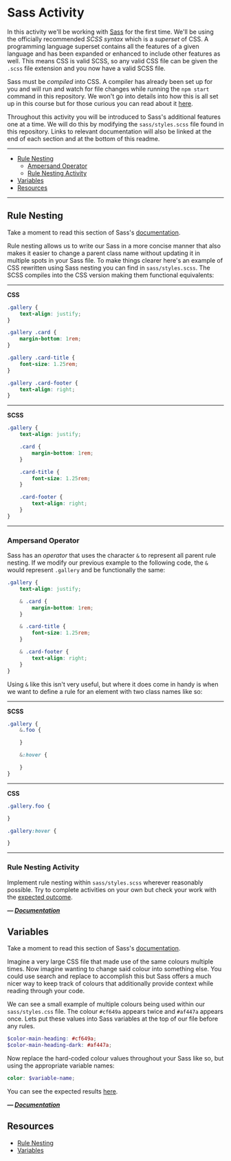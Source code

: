 # Sass Activity

In this activity we'll be working with [Sass](https://sass-lang.com/) for the first time. We'll be using the officially recommended _SCSS syntax_ which is a _superset_ of CSS. A programming language superset contains all the features of a given language and has been expanded or enhanced to include other features as well. This means CSS is valid SCSS, so any valid CSS file can be given the `.scss` file extension and you now have a valid SCSS file.

Sass must be _compiled_ into CSS. A compiler has already been set up for you and will run and watch for file changes while running the `npm start` command in this repository. We won't go into details into how this is all set up in this course but for those curious you can read about it [here](https://www.npmjs.com/package/node-sass).

Throughout this activity you will be introduced to Sass's additional features one at a time. We will do this by modifying the `sass/styles.scss` file found in this repository. Links to relevant documentation will also be linked at the end of each section and at the bottom of this readme.

***
- [Rule Nesting](#rule-nesting)
	- [Ampersand Operator](#ampersand-operator)
	- [Rule Nesting Activity](#rule-nesting-activity)
- [Variables](#variables)
- [Resources](#resources)
***




## Rule Nesting

Take a moment to read this section of Sass's [documentation](https://sass-lang.com/guide#topic-3).

Rule nesting allows us to write our Sass in a more concise manner that also makes it easier to change a parent class name without updating it in multiple spots in your Sass file. To make things clearer here's an example of CSS rewritten using Sass nesting you can find in `sass/styles.scss`. The SCSS compiles into the CSS version making them functional equivalents:

***
**CSS**
```css
.gallery {
	text-align: justify;
}

.gallery .card {
	margin-bottom: 1rem;
}

.gallery .card-title {
	font-size: 1.25rem;
}

.gallery .card-footer {
	text-align: right;
}
```
***
**SCSS**
```scss
.gallery {
	text-align: justify;

	.card {
		margin-bottom: 1rem;
	}

	.card-title {
		font-size: 1.25rem;
	}

	.card-footer {
		text-align: right;
	}
}
```
***



### Ampersand Operator

Sass has an _operator_ that uses the character `&` to represent all parent rule nesting. If we modify our previous example to the following code, the `&` would represent `.gallery` and be functionally the same:

```scss
.gallery {
	text-align: justify;

	& .card {
		margin-bottom: 1rem;
	}

	& .card-title {
		font-size: 1.25rem;
	}

	& .card-footer {
		text-align: right;
	}
}
```

Using `&` like this isn't very useful, but where it does come in handy is when we want to define a rule for an element with two class names like so:

***
**SCSS**
```scss
.gallery {
	&.foo {

	}

	&:hover {

	}
}
```
***
**CSS**
```css
.gallery.foo {

}

.gallery:hover {

}
```
***



### Rule Nesting Activity

Implement rule nesting within `sass/styles.scss` wherever reasonably possible. Try to complete activities on your own but check your work with the [expected outcome](.readme-assets/rule-nesting.scss).

***&mdash; [Documentation](https://sass-lang.com/guide#topic-3)***




## Variables

Take a moment to read this section of Sass's [documentation](https://sass-lang.com/guide#topic-2).

Imagine a very large CSS file that made use of the same colours multiple times. Now imagine wanting to change said colour into something else. You could use search and replace to accomplish this but Sass offers a much nicer way to keep track of colours that additionally provide context while reading through your code.

We can see a small example of multiple colours being used within our `sass/styles.css` file. The colour `#cf649a` appears twice and `#af447a` appears once. Lets put these values into Sass variables at the top of our file before any rules.

```scss
$color-main-heading: #cf649a;
$color-main-heading-dark: #af447a;
```

Now replace the hard-coded colour values throughout your Sass like so, but using the appropriate variable names:

```scss
color: $variable-name;
```

You can see the expected results [here](.readme-assets/variables-color.scss).

***&mdash; [Documentation](https://sass-lang.com/guide#topic-2)***




## Resources

- [Rule Nesting](https://sass-lang.com/guide#topic-3)
- [Variables](https://sass-lang.com/guide#topic-2)
